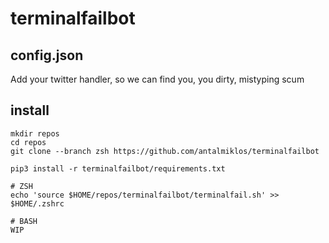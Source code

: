 # terminalfailbot

## config.json

Add your twitter handler, so we can find you, you dirty, mistyping scum

## install

```
mkdir repos
cd repos
git clone --branch zsh https://github.com/antalmiklos/terminalfailbot

pip3 install -r terminalfailbot/requirements.txt

# ZSH
echo 'source $HOME/repos/terminalfailbot/terminalfail.sh' >> $HOME/.zshrc

# BASH
WIP

```